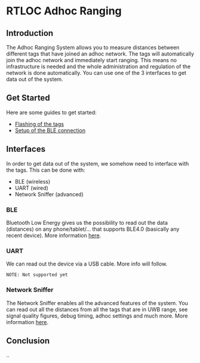 # RTLOC Adhoc Ranging
## Introduction
The Adhoc Ranging System allows you to measure distances between different tags that have joined an adhoc network.
The tags will automatically join the adhoc network and immediately start ranging. This means no infrastructure is needed and the whole administration and regulation of the network is done automatically.
You can use one of the 3 interfaces to get data out of the system.

## Get Started
Here are some guides to get started:
- [Flashing of the tags](hw_flashing.html)
- [Setup of the BLE connection](hw_interface_ble.html)

## Interfaces
In order to get data out of the system, we somehow need to interface with the tags. This can be done with:
- BLE (wireless)
- UART (wired)
- Network Sniffer (advanced)

### BLE
Bluetooth Low Energy gives us the possibility to read out the data (distances) on any phone/tablet/... that supports BLE4.0 (basically any recent device).
More information [here](hw_interface_ble.html).

### UART
We can read out the device via a USB cable. More info will follow.

`NOTE: Not supported yet`

### Network Sniffer
The Network Sniffer enables all the advanced features of the system.
You can read out all the distances from all the tags that are in UWB range, see signal quality figures, debug timing, adhoc settings and much more.
More information [here](hw_interface_sniffer.html).

## Conclusion
..